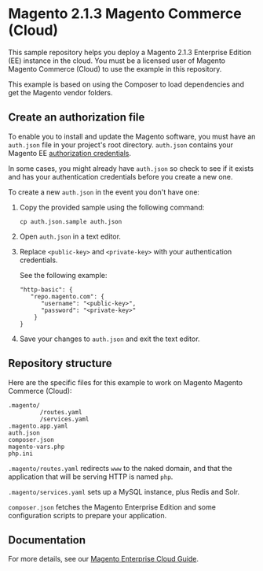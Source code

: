 # Magento 2.1.3 Magento Commerce (Cloud)

This sample repository helps you deploy a Magento 2.1.3 Enterprise Edition (EE) instance in the cloud. You must be a licensed user of Magento Magento Commerce (Cloud) to use the example in this repository.

This example is based on using the Composer to load dependencies and get the Magento vendor folders.

## Create an authorization file
To enable you to install and update the Magento software, you must have an `auth.json` file in your project's root directory. `auth.json` contains your Magento EE [authorization credentials](http://devdocs.magento.com/guides/v2.1/install-gde/prereq/connect-auth.html).

In some cases, you might already have `auth.json` so check to see if it exists and has your authentication credentials before you create a new one.

To create a new `auth.json` in the event you don't have one:

1.  Copy the provided sample using the following command:

        cp auth.json.sample auth.json
2.  Open `auth.json` in a text editor.
3.  Replace `<public-key>` and `<private-key>` with your authentication credentials.

    See the following example:

        "http-basic": {
           "repo.magento.com": {
              "username": "<public-key>",
              "password": "<private-key>"
            }
        }
3.  Save your changes to `auth.json` and exit the text editor.

## Repository structure
Here are the specific files for this example to work on Magento Magento Commerce (Cloud):

```
.magento/
         /routes.yaml
         /services.yaml
.magento.app.yaml
auth.json
composer.json
magento-vars.php
php.ini
```

`.magento/routes.yaml` redirects `www` to the naked domain, and that the application that will be serving HTTP is named `php`.

`.magento/services.yaml` sets up a MySQL instance, plus Redis and Solr. 

``composer.json`` fetches the Magento Enterprise Edition and some configuration scripts to prepare your application.

## Documentation
For more details, see our [Magento Enterprise Cloud Guide](http://devdocs.magento.com/guides/v2.1/cloud/bk-cloud.html). 


